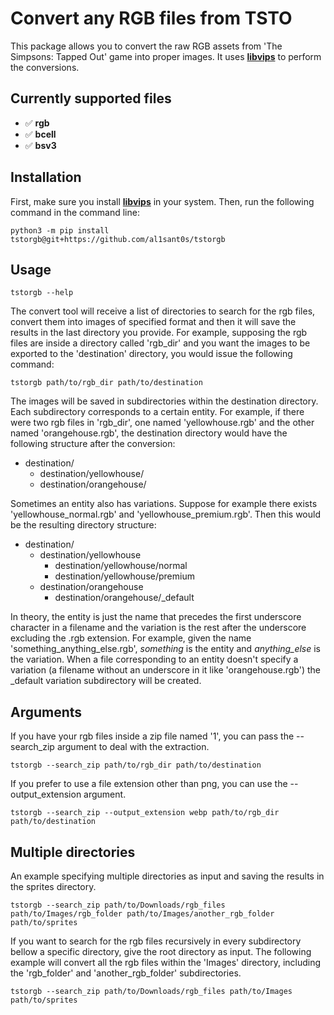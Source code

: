 # Convert any RGB files from TSTO

This package allows you to convert the raw RGB assets from 'The Simpsons: Tapped Out' game into proper images.
It uses [**libvips**](https://www.libvips.org/) to perform the conversions.

## Currently supported files

  * ✅ **rgb**
  * ✅ **bcell**
  * ✅ **bsv3**

## Installation

First, make sure you install [**libvips**](https://www.libvips.org/install.html) in your system. Then, run the
following command in the command line:

```
python3 -m pip install tstorgb@git+https://github.com/al1sant0s/tstorgb
```

## Usage

```
tstorgb --help
```

The convert tool will receive a list of directories to search for the rgb files, convert them into images of specified format and then
it will save the results in the last directory you provide. For example, supposing the rgb files are inside a directory called 'rgb_dir' and you want the images to be exported to the 'destination' directory, you would issue the following command:

```
tstorgb path/to/rgb_dir path/to/destination
```

The images will be saved in subdirectories within the destination directory. Each subdirectory corresponds to a certain entity. For example, if there were two rgb files in 'rgb_dir', one named
'yellowhouse.rgb' and the other named 'orangehouse.rgb', the destination directory would have the following structure after the conversion:

- destination/
  - destination/yellowhouse/
  - destination/orangehouse/

Sometimes an entity also has variations. Suppose for example there exists 'yellowhouse_normal.rgb' and 'yellowhouse_premium.rgb'. Then this would be the resulting directory structure:

- destination/
  - destination/yellowhouse
    - destination/yellowhouse/normal
    - destination/yellowhouse/premium
  - destination/orangehouse
    - destination/orangehouse/_default

In theory, the entity is just the name that precedes the first underscore character in a filename and the variation is the rest after the underscore excluding the .rgb extension.
For example, given the name 'something_anything_else.rgb', _something_ is the entity and _anything_else_ is the variation.
When a file corresponding to an entity doesn't specify a variation (a filename without an underscore in it like 'orangehouse.rgb') the _default variation subdirectory will be created.

## Arguments

If you have your rgb files inside a zip file named '1', you can pass the --search_zip argument to deal with the extraction.

```
tstorgb --search_zip path/to/rgb_dir path/to/destination
```

If you prefer to use a file extension other than png, you can use the --output_extension argument.

```
tstorgb --search_zip --output_extension webp path/to/rgb_dir path/to/destination
```

## Multiple directories

An example specifying multiple directories as input and saving the results in the sprites directory.

```
tstorgb --search_zip path/to/Downloads/rgb_files path/to/Images/rgb_folder path/to/Images/another_rgb_folder path/to/sprites  
```

If you want to search for the rgb files recursively in every subdirectory bellow a specific directory, give the root directory as input. The following example will convert all the rgb files within the 'Images' directory,
including the 'rgb_folder' and 'another_rgb_folder' subdirectories.

```
tstorgb --search_zip path/to/Downloads/rgb_files path/to/Images path/to/sprites  
```
